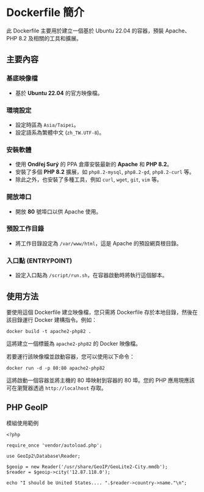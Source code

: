 
# Dockerfile 簡介

此 Dockerfile 主要用於建立一個基於 Ubuntu 22.04 的容器，預裝 Apache、PHP 8.2 及相關的工具和擴展。

## 主要內容

### 基底映像檔

-   基於 **Ubuntu 22.04** 的官方映像檔。

### 環境設定

-   設定時區為 `Asia/Taipei`。
-   設定語系為繁體中文 (`zh_TW.UTF-8`)。

### 安裝軟體

-   使用 **Ondřej Surý** 的 PPA 倉庫安裝最新的 **Apache** 和 **PHP 8.2**。
-   安裝了多個 **PHP 8.2** 擴展，如 `php8.2-mysql`, `php8.2-gd`, `php8.2-curl` 等。
-   除此之外，也安裝了多種工具，例如 `curl`, `wget`, `git`, `vim` 等。

### 開放埠口

-   開放 **80** 號埠口以供 Apache 使用。

### 預設工作目錄

-   將工作目錄設定為 `/var/www/html`，這是 Apache 的預設網頁根目錄。

### 入口點 (ENTRYPOINT)

-   設定入口點為 `/script/run.sh`，在容器啟動時將執行這個腳本。

## 使用方法

要使用這個 Dockerfile 建立映像檔，您只需將 Dockerfile 存於本地目錄，然後在該目錄運行 Docker 建構指令。例如：
```
docker build -t apache2-php82 .
```
這將建立一個標籤為 `apache2-php82` 的 Docker 映像檔。

若要運行該映像檔並啟動容器，您可以使用以下命令：
```
docker run -d -p 80:80 apache2-php82
``` 
這將啟動一個容器並將主機的 80 埠映射到容器的 80 埠。您的 PHP 應用現應該可在瀏覽器透過 `http://localhost` 存取。

## PHP GeoIP
模組使用範例
```
<?php

require_once 'vendor/autoload.php';

use GeoIp2\Database\Reader;

$geoip = new Reader('/usr/share/GeoIP/GeoLite2-City.mmdb');
$reader = $geoip->city('12.87.118.0');

echo "I should be United States.... ".$reader->country->name."\n";
```
